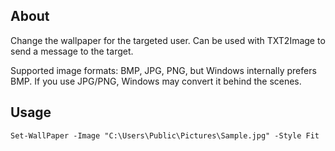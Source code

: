 ## About
Change the wallpaper for the targeted user. Can be used with TXT2Image to send a message to the target.

Supported image formats: BMP, JPG, PNG, but Windows internally prefers BMP. If you use JPG/PNG, Windows may convert it behind the scenes.

## Usage
`Set-WallPaper -Image "C:\Users\Public\Pictures\Sample.jpg" -Style Fit`
